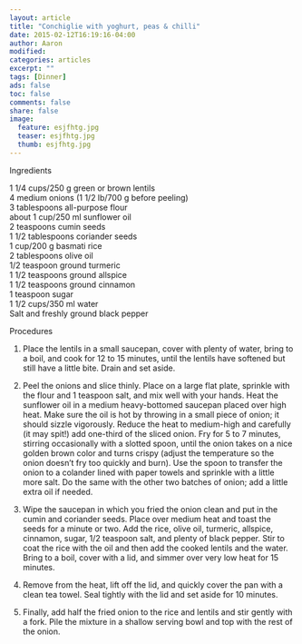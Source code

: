 ```yaml
---
layout: article
title: "Conchiglie with yoghurt, peas & chilli"
date: 2015-02-12T16:19:16-04:00
author: Aaron
modified:
categories: articles
excerpt: ""
tags: [Dinner]
ads: false
toc: false
comments: false
share: false
image:
  feature: esjfhtg.jpg
  teaser: esjfhtg.jpg
  thumb: esjfhtg.jpg
---
```


Ingredients

1 1/4 cups/250 g green or brown lentils  
4 medium onions (1 1/2 lb/700 g before peeling)  
3 tablespoons all-purpose flour  
about 1 cup/250 ml sunflower oil  
2 teaspoons cumin seeds  
1 1/2 tablespoons coriander seeds  
1 cup/200 g basmati rice  
2 tablespoons olive oil  
1/2 teaspoon ground turmeric  
1 1/2 teaspoons ground allspice  
1 1/2 teaspoons ground cinnamon  
1 teaspoon sugar  
1 1/2 cups/350 ml water  
Salt and freshly ground black pepper  

Procedures

1. Place the lentils in a small saucepan, cover with plenty of water, bring to a boil, and cook for 12 to 15 minutes, until the lentils have softened but still have a little bite. Drain and set aside.

2. Peel the onions and slice thinly. Place on a large flat plate, sprinkle with the flour and 1 teaspoon salt, and mix well with your hands. Heat the sunflower oil in a medium heavy-bottomed saucepan placed over high heat. Make sure the oil is hot by throwing in a small piece of onion; it should sizzle vigorously. Reduce the heat to medium-high and carefully (it may spit!) add one-third of the sliced onion. Fry for 5 to 7 minutes, stirring occasionally with a slotted spoon, until the onion takes on a nice golden brown color and turns crispy (adjust the temperature so the onion doesn’t fry too quickly and burn). Use the spoon to transfer the onion to a colander lined with paper towels and sprinkle with a little more salt. Do the same with the other two batches of onion; add a little extra oil if needed.

3. Wipe the saucepan in which you fried the onion clean and put in the cumin and coriander seeds. Place over medium heat and toast the seeds for a minute or two. Add the rice, olive oil, turmeric, allspice, cinnamon, sugar, 1/2 teaspoon salt, and plenty of black pepper. Stir to coat the rice with the oil and then add the cooked lentils and the water. Bring to a boil, cover with a lid, and simmer over very low heat for 15 minutes.

4. Remove from the heat, lift off the lid, and quickly cover the pan with a clean tea towel. Seal tightly with the lid and set aside for 10 minutes.

5. Finally, add half the fried onion to the rice and lentils and stir gently with a fork. Pile the mixture in a shallow serving bowl and top with the rest of the onion.
